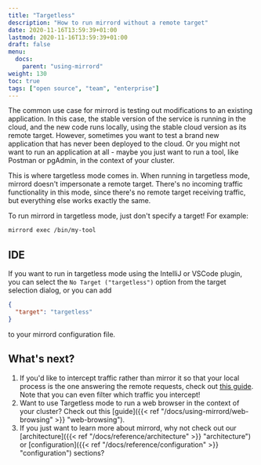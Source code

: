 ```yaml
---
title: "Targetless"
description: "How to run mirrord without a remote target"
date: 2020-11-16T13:59:39+01:00
lastmod: 2020-11-16T13:59:39+01:00
draft: false
menu:
  docs:
    parent: "using-mirrord"
weight: 130
toc: true
tags: ["open source", "team", "enterprise"]
---
```


The common use case for mirrord is testing out modifications to an existing application. In this case, the stable version of the service is running in the cloud, and the new code runs locally, using the stable cloud version as its remote target.
However, sometimes you want to test a brand new application that has never been deployed to the cloud. Or you might not want to run an application at all - maybe you just want to run a tool, like Postman or pgAdmin, in the context of your cluster.

This is where targetless mode comes in. When running in targetless mode, mirrord doesn't impersonate a remote target. There's no incoming traffic functionality in this mode, since there's no remote target receiving traffic, but everything else works exactly the same.

To run mirrord in targetless mode, just don't specify a target! For example:
```bash
mirrord exec /bin/my-tool
```

## IDE

If you want to run in targetless mode using the IntelliJ or VSCode plugin, you can select the `No Target ("targetless")` option from the target selection dialog, or you can add
```json
{
  "target": "targetless"
}
```

to your mirrord configuration file.

## What's next?
1. If you'd like to intercept traffic rather than mirror it so that your local process is the one answering the remote requests, check out [this guide](/docs/using-mirrord/steal/). Note that you can even filter which traffic you intercept!
2. Want to use Targetless mode to run a web browser in the context of your cluster? Check out this [guide]({{< ref "/docs/using-mirrord/web-browsing" >}} "web-browsing").
3. If you just want to learn more about mirrord, why not check out our [architecture]({{< ref "/docs/reference/architecture" >}} "architecture") or [configuration]({{< ref "/docs/reference/configuration" >}} "configuration") sections?